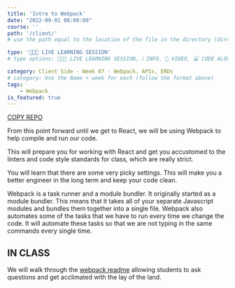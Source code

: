 ```yaml
---
title: 'Intro to Webpack'
date: "2022-09-01 08:00:00"
course: ''
path: '/client/'
# use the path equal to the location of the file in the directory (directory structure)

type: '👩🏽‍🏫 LIVE LEARNING SESSION'
# type options: 👩🏽‍🏫 LIVE LEARNING SESSION, ℹ️ INFO, 🎥 VIDEO, 💻 CODE ALONG, 🥼LAB, ↩️ REVIEW/NOTES, 👥 GROUP LEARNING, 👷🏼‍♂️ GROUP PROJECT, 🧠 ASSESSMENT, 📝 ASSIGNMENT

category: Client Side - Week 07 - Webpack, APIs, ERDs
# category: Use the Name + week for each (follow the format above)
tags: 
    - Webpack
is_featured: true
---
```

<a class="rn-button btn-purple" href="https://repo-copier.netlify.app/u/codetracker-learning/LAB-error-clean-up" target="_blank">COPY REPO</a>

From this point forward until we get to React, we will be using Webpack to help compile and run our code.

This will prepare you for working with React and get you accustomed to the linters and code style standards for class, which are really strict.

You will learn that there are some very picky settings. This will make you a better engineer in the long term and keep your code clean.

Webpack is a task runner and a module bundler. It originally started as a module bundler. This means that it takes all of your separate Javascript modules and bundles them together into a single file. Webpack also automates some of the tasks that we have to run every time we change the code. It will automate these tasks so that we are not typing in the same commands every single time.

## IN CLASS
We will walk through the <a href="https://github.com/codetracker-learning/LAB-error-clean-up" target="_blank">webpack readme</a> allowing students to ask questions and get acclimated with the lay of the land.
